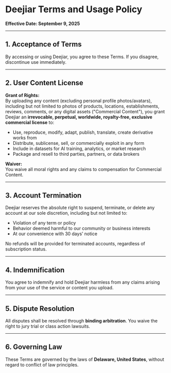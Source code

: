 # Deejiar Terms and Usage Policy  

**Effective Date: September 9, 2025**  

---

## 1. Acceptance of Terms  
By accessing or using Deejiar, you agree to these Terms. If you disagree, discontinue use immediately.  

---

## 2. User Content License  

**Grant of Rights:**  
By uploading any content (excluding personal profile photos/avatars), including but not limited to photos of products, locations, establishments, reviews, comments, or any digital assets ("Commercial Content"), you grant Deejiar an **irrevocable, perpetual, worldwide, royalty-free, exclusive commercial license** to:  

- Use, reproduce, modify, adapt, publish, translate, create derivative works from  
- Distribute, sublicense, sell, or commercially exploit in any form  
- Include in datasets for AI training, analytics, or market research  
- Package and resell to third parties, partners, or data brokers  

**Waiver:**  
You waive all moral rights and any claims to compensation for Commercial Content.  

---

## 3. Account Termination  
Deejiar reserves the absolute right to suspend, terminate, or delete any account at our sole discretion, including but not limited to:  

- Violation of any term or policy  
- Behavior deemed harmful to our community or business interests  
- At our convenience with 30 days’ notice  

No refunds will be provided for terminated accounts, regardless of subscription status.  

---

## 4. Indemnification  
You agree to indemnify and hold Deejiar harmless from any claims arising from your use of the service or content you upload.  

---

## 5. Dispute Resolution  
All disputes shall be resolved through **binding arbitration**. You waive the right to jury trial or class action lawsuits.  

---

## 6. Governing Law  
These Terms are governed by the laws of **Delaware, United States**, without regard to conflict of law principles.  